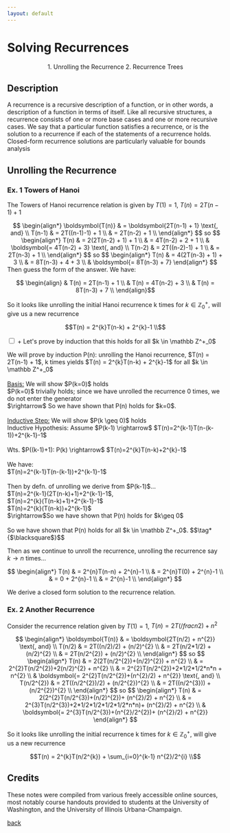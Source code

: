 ```yaml
---
layout: default
---
```


# Solving Recurrences

<p align="center">
  1. Unrolling the Recurrence
  2. Recurrence Trees
</p>

## Description

A recurrence is a recursive description of a function, or in other words, a description of a function in terms of itself. Like all recursive structures, a recurrence consists of one or more base cases and one or more recursive cases. We say that a particular function satisfies a recurrence, or is the solution to a recurrence if each of the statements of a recurrence holds. Closed-form recurrence solutions are particularly valuable for bounds analysis 

## Unrolling the Recurrence
### Ex. 1 Towers of Hanoi
The Towers of Hanoi recurrence relation is given by $T(1) = 1$, $T(n) = 2T(n-1) + 1$
<center>
$$
\begin{align*}
\boldsymbol{T(n)} & = \boldsymbol{2T(n-1) + 1} \text{, and} \\
T(n-1) & = 2T((n-1)-1) + 1 \\
& = 2T(n-2) + 1 \\
\end{align*}
$$
so
$$
\begin{align*}
T(n) & = 2(2T(n-2) + 1) + 1 \\
& = 4T(n-2) + 2 + 1 \\
& \boldsymbol{= 4T(n-2) + 3} \text{, and} \\
T(n-2) & = 2T((n-2)-1) + 1 \\
& = 2T(n-3) + 1 \\
\end{align*}
$$
so
$$
\begin{align*}
T(n) & = 4(2T(n-3) + 1) + 3 \\
& = 8T(n-3) + 4 + 3 \\
& \boldsymbol{= 8T(n-3) + 7}
\end{align*}
$$  
</center>
Then guess the form of the answer. We have: 

$$
\begin{align}
& T(n) = 2T(n-1) + 1 \\
& T(n) = 4T(n-2) + 3 \\
& T(n) = 8T(n-3) + 7 \\
\end{align}$$

So it looks like unrolling the initial Hanoi recurrence k times for $k \in \mathbb Z^+_0$, will give us a new recurrence

$$T(n) = 2^{k}T(n-k) + 2^{k}-1 \\$$

<div class="accordion" id="accordion1">
  <div class="accordion-item">
    <input type="checkbox" class="accordion-input" id="1-1">
    <label class="accordion-header" for="1-1">+ Let's prove by induction that this holds for all $k \in \mathbb Z^+_0$</label>
    <div class="accordion-content">
      <p>
      We will prove by induction P(n): unrolling the Hanoi recurrence, $T(n) = 2T(n-1) + 1$, k times yields $T(n) = 2^{k}T(n-k) + 2^{k}-1$ for all $k \in \mathbb Z^+_0$<br><br> 
      <u>Basis:</u> We will show $P(k=0)$ holds<br>
      $P(k=0)$ trivially holds; since we have unrolled the recurrence 0 times, we do not enter the generator<br>
      $\rightarrow$ So we have shown that P(n) holds for $k=0$.<br><br>
      <u>Inductive Step:</u> We will show $P(k \geq 0)$ holds<br> 
      Inductive Hypothesis:
      Assume $P(k-1) \rightarrow$ $T(n)=2^{k-1}T(n-(k-1))+2^{k-1}-1$<br><br>
      Wts. $P((k-1)+1): P(k) \rightarrow$ $T(n)=2^{k}T(n-k)+2^{k}-1$<br><br>
      We have:<br>
      $T(n)=2^{k-1}T(n-(k-1))+2^{k-1}-1$<br><br>
      Then by defn. of unrolling we derive from $P(k-1)$...<br>
      $T(n)=2^{k-1}(2T(n-k)+1)+2^{k-1}-1$, <br>
      $T(n)=2^{k}(T(n-k)+1)+2^{k-1}-1$<br>
      $T(n)=2^{k}(T(n-k))+2^{k-1}$<br>
      $\rightarrow$So we have shown that P(n) holds for $k\geq 0$<br><br>
      So we have shown that P(n) holds for all $k \in \mathbb Z^+_0$.
      $$\tag*{$\blacksquare$}$$
      </p>
    </div>
  </div>
</div>

Then as we continue to unroll the recurrence, unrolling the recurrence say $k \rightarrow n$ times...

$$
\begin{align*}
T(n) & = 2^{n}T(n-n) + 2^{n}-1 \\
& = 2^{n}T(0) + 2^{n}-1 \\
& = 0 + 2^{n}-1 \\
& = 2^{n}-1 \\
\end{align*}
$$

We derive a closed form solution to the recurrence relation.

### Ex. 2 Another Recurrence
Consider the recurrence relation given by $T(1) = 1$, $T(n) = 2T(/frac{n}{2}) + n^{2}$
<center>
$$
\begin{align*}
\boldsymbol{T(n)} & = \boldsymbol{2T(n/2) + n^{2}} \text{, and} \\
T(n/2) & = 2T((n/2)/2) + (n/2)^{2} \\
& = 2T(n/2*1/2) + (n/2)^{2} \\
& = 2T(n/2^{2}) + (n/2)^{2} \\
\end{align*}
$$
so
$$
\begin{align*}
T(n) & = 2(2T(n/2^{2})+(n/2)^{2}) + n^{2} \\
& = 2^{2}T(n/2^{2})+2(n/2)^{2} + n^{2} \\
& = 2^{2}T(n/2^{2})+2*1/2*1/2*n*n + n^{2} \\
& \boldsymbol{= 2^{2}T(n/2^{2})+(n^{2}/2) + n^{2}} \text{, and} \\
T(n/2^{2}) & = 2T((n/2^{2})/2) + (n/2^{2})^{2} \\
& = 2T((n/2^{3})) + (n/2^{2})^{2} \\
\end{align*}
$$
so
$$
\begin{align*}
T(n) & = 2(2^{2}T(n/2^{3})+(n/2)^{2})+ (n^{2}/2) + n^{2} \\
& = 2^{3}T(n/2^{3})+2*1/2*1/2*1/2*1/2*n*n)+ (n^{2}/2) + n^{2} \\
& \boldsymbol{= 2^{3}T(n/2^{3})+(n^{2}/2^{2})+ (n^{2}/2) + n^{2}}
\end{align*}
$$  
</center>

So it looks like unrolling the initial recurrence k times for $k \in \mathbb Z^+_0$, will give us a new recurrence

$$T(n) = 2^{k}T(n/2^{k}) + \sum_{i=0}^{k-1} n^{2}/2^{i} \\$$

## Credits
These notes were compiled from various freely accessible online sources, most notably course handouts provided to students at the University of Washington, and the University of Illinois Urbana-Champaign.

[back](./)

